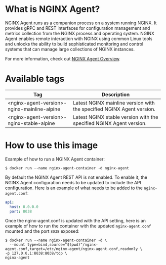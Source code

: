 # What is NGINX Agent?
NGINX Agent runs as a companion process on a system running NGINX. It provides gRPC and REST interfaces for configuration management and metrics collection from the NGINX process and operating system. NGINX Agent enables remote interaction with NGINX using common Linux tools and unlocks the ability to build sophisticated monitoring and control systems that can manage large collections of NGINX instances.

For more information, check out [NGINX Agent Overview](https://docs.nginx.com/nginx-agent/overview/).

# Available tags

| Tag                                           | Description                                                           |
|-----------------------------------------------|-----------------------------------------------------------------------|
| \<nginx-agent-version\>-nginx-mainline-alpine | Latest NGINX mainline version with the specified NGINX Agent version. |
| \<nginx-agent-version\>-nginx-stable-alpine   | Latest NGINX stable version with the specified NGINX Agent version.   |

# How to use this image

Example of how to run a NGINX Agent container:

```console
$ docker run --name nginx-agent-container -d nginx-agent
```

By default the NGINX Agent REST API is not enabled. To enable it, the NGINX Agent configuration needs to be updated to include the API configuration. Here is an example of what needs to be added to the `nginx-agent.conf`:

```yaml
api:
  host: 0.0.0.0
  port: 8038
```

Once the nginx-agent.conf is updated with the API setting, here is an example of how to run the container with the updated `nginx-agent.conf` mounted and the port `8038` exposed:

```console
$ docker run --name nginx-agent-container -d \
  --mount type=bind,source="$(pwd)"/nginx-agent.conf,target=/etc/nginx-agent/nginx-agent.conf,readonly \
-p 127.0.0.1:8038:8038/tcp \
nginx-agent
```